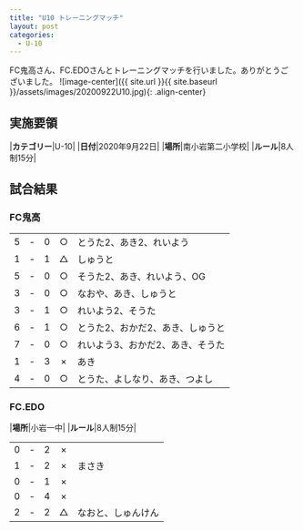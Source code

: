 ```yaml
---
title: "U10 トレーニングマッチ"
layout: post
categories:
  - U-10
---
```


FC鬼高さん、FC.EDOさんとトレーニングマッチを行いました。ありがとうございました。
![image-center]({{ site.url }}{{ site.baseurl }}/assets/images/20200922U10.jpg){: .align-center}

## 実施要領

|**カテゴリー**|U-10|
|**日付**|2020年9月22日|
|**場所**|南小岩第二小学校|
|**ルール**|8人制15分|

## 試合結果

### FC鬼高

|    |   |    |         |    |
|:--:|:-:|:--:|:--:|:--------|
|    5| - |   0|○|とうた2、あき2、れいよう|
|    1| - |   1|△|しゅうと|
|    5| - |   0|○|そうた2、あき、れいよう、OG|
|    3| - |   0|○|なおや、あき、しゅうと|
|    3| - |   1|○|れいよう2、そうた|
|    6| - |   1|○|とうた2、おかだ2、あき、しゅうと|
|    7| - |   0|○|れいよう3、おかだ2、あき、そうた|
|    1| - |   3|×|あき|
|    4| - |   0|○|とうた、よしなり、あき、つよし|

### FC.EDO

|**場所**|小岩一中|
|**ルール**|8人制15分|


|    |   |    |         |    |
|:--:|:-:|:--:|:--:|:--------|
|    0| - |   2|×||
|    1| - |   2|×|まさき|
|    0| - |   1|×||
|    0| - |   4|×||
|    2| - |   2|△|なおと、しゅんけん|

